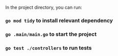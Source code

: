 In the project directory, you can run:

### `go mod tidy` to install relevant dependency

### `go .main/main.go` to start the project

### `go test ./controllers` to run tests